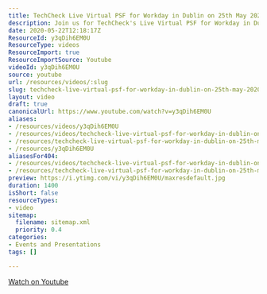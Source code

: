 ```yaml
---
title: TechCheck Live Virtual PSF for Workday in Dublin on 25th May 2020
description: Join us for TechCheck's Live Virtual PSF for Workday in Dublin on 25th May 2020, where innovation meets collaboration in the tech industry!
date: 2020-05-22T12:18:17Z
ResourceId: y3qDih6EM0U
ResourceType: videos
ResourceImport: true
ResourceImportSource: Youtube
videoId: y3qDih6EM0U
source: youtube
url: /resources/videos/:slug
slug: techcheck-live-virtual-psf-for-workday-in-dublin-on-25th-may-2020
layout: video
draft: true
canonicalUrl: https://www.youtube.com/watch?v=y3qDih6EM0U
aliases:
- /resources/videos/y3qDih6EM0U
- /resources/videos/techcheck-live-virtual-psf-for-workday-in-dublin-on-25th-may-2020
- /resources/techcheck-live-virtual-psf-for-workday-in-dublin-on-25th-may-2020
- /resources/y3qDih6EM0U
aliasesFor404:
- /resources/videos/techcheck-live-virtual-psf-for-workday-in-dublin-on-25th-may-2020
- /resources/techcheck-live-virtual-psf-for-workday-in-dublin-on-25th-may-2020
preview: https://i.ytimg.com/vi/y3qDih6EM0U/maxresdefault.jpg
duration: 1400
isShort: false
resourceTypes:
- video
sitemap:
  filename: sitemap.xml
  priority: 0.4
categories:
- Events and Presentations
tags: []

---
```

 [Watch on Youtube](https://www.youtube.com/watch?v=y3qDih6EM0U)

